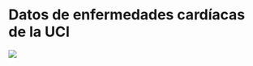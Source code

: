# Datos de enfermedades cardíacas de la UCI
![](https://img.freepik.com/foto-gratis/monitor-sala-hospital-que-muestra-bmp-paciente_482257-9697.jpg)
